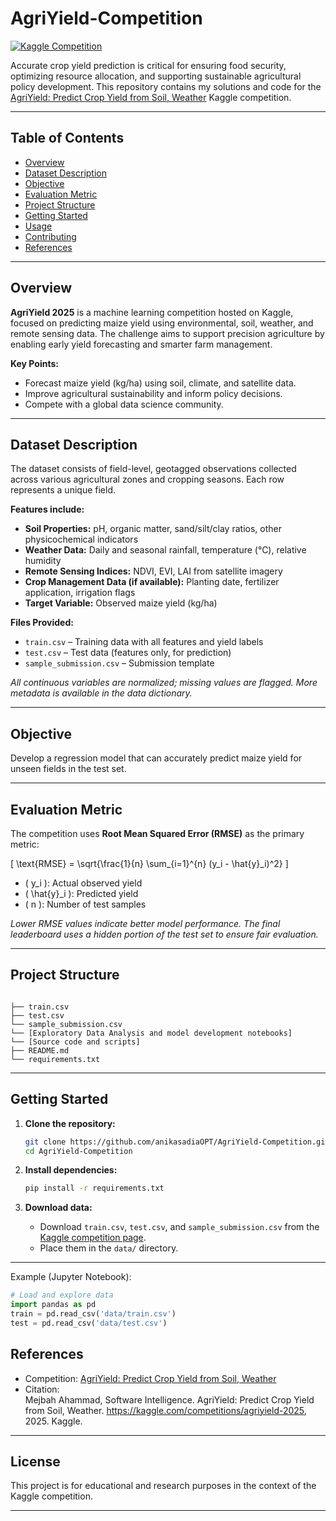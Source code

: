 # AgriYield-Competition

[![Kaggle Competition](https://img.shields.io/badge/Kaggle-AgriYield--2025-blue?logo=kaggle)](https://www.kaggle.com/competitions/agriyield-2025)

Accurate crop yield prediction is critical for ensuring food security, optimizing resource allocation, and supporting sustainable agricultural policy development. This repository contains my solutions and code for the [AgriYield: Predict Crop Yield from Soil, Weather](https://www.kaggle.com/competitions/agriyield-2025) Kaggle competition.

---

## Table of Contents

- [Overview](#overview)
- [Dataset Description](#dataset-description)
- [Objective](#objective)
- [Evaluation Metric](#evaluation-metric)
- [Project Structure](#project-structure)
- [Getting Started](#getting-started)
- [Usage](#usage)
- [Contributing](#contributing)
- [References](#references)

---

## Overview

**AgriYield 2025** is a machine learning competition hosted on Kaggle, focused on predicting maize yield using environmental, soil, weather, and remote sensing data. The challenge aims to support precision agriculture by enabling early yield forecasting and smarter farm management.

**Key Points:**
- Forecast maize yield (kg/ha) using soil, climate, and satellite data.
- Improve agricultural sustainability and inform policy decisions.
- Compete with a global data science community.

---

## Dataset Description

The dataset consists of field-level, geotagged observations collected across various agricultural zones and cropping seasons. Each row represents a unique field.

**Features include:**
- **Soil Properties:** pH, organic matter, sand/silt/clay ratios, other physicochemical indicators
- **Weather Data:** Daily and seasonal rainfall, temperature (°C), relative humidity
- **Remote Sensing Indices:** NDVI, EVI, LAI from satellite imagery
- **Crop Management Data (if available):** Planting date, fertilizer application, irrigation flags
- **Target Variable:** Observed maize yield (kg/ha)

**Files Provided:**
- `train.csv` – Training data with all features and yield labels
- `test.csv` – Test data (features only, for prediction)
- `sample_submission.csv` – Submission template

_All continuous variables are normalized; missing values are flagged. More metadata is available in the data dictionary._

---

## Objective

Develop a regression model that can accurately predict maize yield for unseen fields in the test set.

---

## Evaluation Metric

The competition uses **Root Mean Squared Error (RMSE)** as the primary metric:

\[
\text{RMSE} = \sqrt{\frac{1}{n} \sum_{i=1}^{n} (y_i - \hat{y}_i)^2}
\]

- \( y_i \): Actual observed yield
- \( \hat{y}_i \): Predicted yield
- \( n \): Number of test samples

_Lower RMSE values indicate better model performance. The final leaderboard uses a hidden portion of the test set to ensure fair evaluation._

---

## Project Structure

```

├── train.csv
├── test.csv
└── sample_submission.csv
└── [Exploratory Data Analysis and model development notebooks]
└── [Source code and scripts]
├── README.md
└── requirements.txt
```

---

## Getting Started

1. **Clone the repository:**
    ```bash
    git clone https://github.com/anikasadiaOPT/AgriYield-Competition.git
    cd AgriYield-Competition
    ```

2. **Install dependencies:**
    ```bash
    pip install -r requirements.txt
    ```

3. **Download data:**
    - Download `train.csv`, `test.csv`, and `sample_submission.csv` from the [Kaggle competition page](https://www.kaggle.com/competitions/agriyield-2025/data).
    - Place them in the `data/` directory.

---

Example (Jupyter Notebook):
```python
# Load and explore data
import pandas as pd
train = pd.read_csv('data/train.csv')
test = pd.read_csv('data/test.csv')
```

## References

- Competition: [AgriYield: Predict Crop Yield from Soil, Weather](https://www.kaggle.com/competitions/agriyield-2025)
- Citation:  
  Mejbah Ahammad, Software Intelligence. AgriYield: Predict Crop Yield from Soil, Weather. https://kaggle.com/competitions/agriyield-2025, 2025. Kaggle.

---

## License

This project is for educational and research purposes in the context of the Kaggle competition.

---
